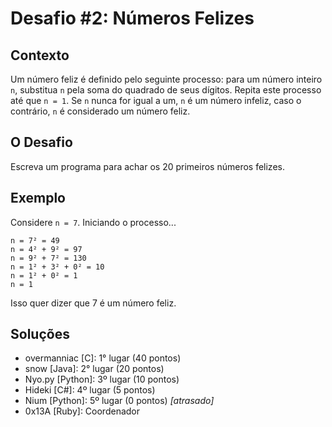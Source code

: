 # Desafio #2: Números Felizes

## Contexto

Um número feliz é definido pelo seguinte processo: para um número inteiro `n`, substitua `n` pela soma do quadrado de seus dígitos. Repita este processo até que `n = 1`. Se `n` nunca for igual a um, `n` é um número infeliz, caso o contrário, `n` é considerado um número feliz.

## O Desafio

Escreva um programa para achar os 20 primeiros números felizes.

## Exemplo

Considere `n = 7`. Iniciando o processo...

```
n = 7² = 49
n = 4² + 9² = 97
n = 9² + 7² = 130
n = 1² + 3² + 0² = 10
n = 1² + 0² = 1
n = 1
```

Isso quer dizer que 7 é um número feliz.

## Soluções

- overmanniac [C]: 1° lugar (40 pontos)
- snow [Java]: 2° lugar (20 pontos)
- Nyo.py [Python]: 3º lugar (10 pontos)
- Hideki [C#]: 4º lugar (5 pontos)
- Nium [Python]: 5º lugar (0 pontos) *[atrasado]*
- 0x13A [Ruby]: Coordenador